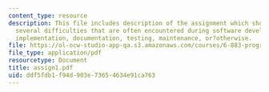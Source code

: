 ```yaml
---
content_type: resource
description: This file includes description of the assignment which should include
  several difficulties that are often encountered during software development - design,
  implementation, documentation, testing, maintenance, or?otherwise.
file: https://ol-ocw-studio-app-qa.s3.amazonaws.com/courses/6-883-program-analysis-fall-2005/ddf5fdb1f94d903e73654634e91ca763_assign1.pdf
file_type: application/pdf
resourcetype: Document
title: assign1.pdf
uid: ddf5fdb1-f94d-903e-7365-4634e91ca763
---
```

